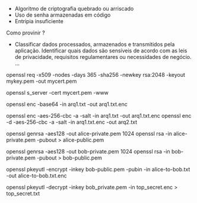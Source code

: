 - Algoritmo de criptografia quebrado ou arriscado
- Uso de senha armazenadas em código
- Entripia insuficiente

Como provinir ?

- Classificar dados processados, armazenados e transmitidos pela aplicação. Identificar quais dados são sensíveis de acordo com as leis de privacidade, requisitos regulamentares ou necessidades de negócio.
...

openssl req -x509 -nodes -days 365 -sha256 -newkey rsa:2048 -keyout mykey.pem -out mycert.pem

openssl s_server -cert mycert.pem -www

openssl enc -base64 -in arq1.txt -out arq1.txt.enc

openssl enc -aes-256-cbc -a -salt -in arq1.txt -out arq1.txt.enc
openssl enc -d -aes-256-cbc -a -salt -in arq1.txt.enc -out arq2.txt

openssl genrsa -aes128 -out alice-private.pem 1024
openssl rsa -in alice-private.pem -pubout > alice-public.pem


openssl genrsa -aes128 -out bob-private.pem 1024
openssl rsa -in bob-private.pem -pubout > bob-public.pem


openssl pkeyutl -encrypt -inkey bob-public.pem -pubin -in alice-to-bob.txt -out alice-to-bob.txt.enc

openssl pkeyutl -decrypt -inkey bob_private.pem -in top_secret.enc > top_secret.txt